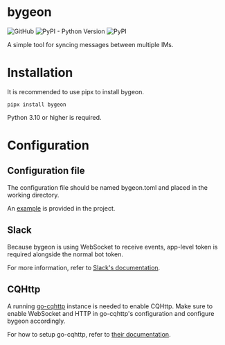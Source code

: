 # bygeon


![GitHub](https://img.shields.io/github/license/dummyx/bygeon)
![PyPI - Python Version](https://img.shields.io/pypi/pyversions/bygeon)
![PyPI](https://img.shields.io/pypi/v/bygeon)

A simple tool for syncing messages between multiple IMs.

# Installation
It is recommended to use pipx to install bygeon.

```
pipx install bygeon
```

Python 3.10 or higher is required.

# Configuration

## Configuration file

The configuration file should be named bygeon.toml and placed in the working directory.

An [example](https://github.com/dummyx/bygeon/blob/main/bygeon.example.toml) is provided in the project.

## Slack

Because bygeon is using WebSocket to receive events, app-level token is required alongside the normal bot token.

For more information, refer to [Slack's documentation](https://api.slack.com/apis/connections/socket).

## CQHttp

A running [go-cqhttp](https://github.com/Mrs4s/go-cqhttp) instance is needed to enable CQHttp. Make sure to enable WebSocket and HTTP in go-cqhttp's configuration and configure bygeon accordingly.

For how to setup go-cqhttp, refer to [their documentation](https://docs.go-cqhttp.org).
